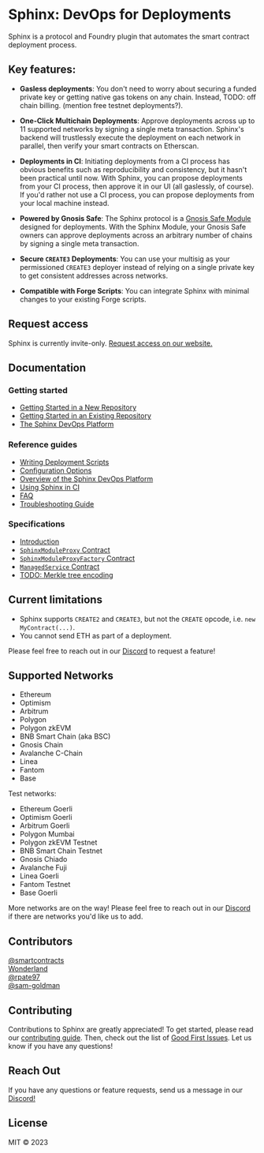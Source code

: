 # Sphinx: DevOps for Deployments

Sphinx is a protocol and Foundry plugin that automates the smart contract deployment process.

## Key features:

* **Gasless deployments**: You don't need to worry about securing a funded private key or getting native gas tokens on any chain. Instead, TODO: off chain billing. (mention free testnet deployments?).

* **One-Click Multichain Deployments**: Approve deployments across up to 11 supported networks by signing a single meta transaction. Sphinx's backend will trustlessly execute the deployment on each network in parallel, then verify your smart contracts on Etherscan.

* **Deployments in CI**: Initiating deployments from a CI process has obvious benefits such as reproducibility and consistency, but it hasn't been practical until now. With Sphinx, you can propose deployments from your CI process, then approve it in our UI (all gaslessly, of course). If you'd rather not use a CI process, you can propose deployments from your local machine instead.

- **Powered by Gnosis Safe**: The Sphinx protocol is a [Gnosis Safe Module](https://docs.safe.global/safe-smart-account/modules) designed for deployments. With the Sphinx Module, your Gnosis Safe owners can approve deployments across an arbitrary number of chains by signing a single meta transaction.

- **Secure `CREATE3` Deployments**: You can use your multisig as your permissioned `CREATE3` deployer instead of relying on a single private key to get consistent addresses across networks.

* **Compatible with Forge Scripts**: You can integrate Sphinx with minimal changes to your existing Forge scripts.

## Request access

Sphinx is currently invite-only. [Request access on our website.](https://sphinx.dev)

## Documentation

### Getting started

- [Getting Started in a New Repository](https://github.com/sphinx-labs/sphinx/blob/main/docs/cli-quickstart.md)
- [Getting Started in an Existing Repository](https://github.com/sphinx-labs/sphinx/blob/main/docs/cli-existing-project.md)
- [The Sphinx DevOps Platform](https://github.com/sphinx-labs/sphinx/blob/main/docs/ops-getting-started.md)

### Reference guides

- [Writing Deployment Scripts](https://github.com/sphinx-labs/sphinx/blob/main/docs/writing-scripts.md)
- [Configuration Options](https://github.com/sphinx-labs/sphinx/blob/main/docs/configuration-options.md)
- [Overview of the Sphinx DevOps Platform](https://github.com/sphinx-labs/sphinx/blob/main/docs/ops-overview.md)
- [Using Sphinx in CI](https://github.com/sphinx-labs/sphinx/blob/main/docs/ci-proposals.md)
- [FAQ](https://github.com/sphinx-labs/sphinx/blob/main/docs/faq.md)
- [Troubleshooting Guide](https://github.com/sphinx-labs/sphinx/blob/main/docs/troubleshooting-guide.md)

### Specifications

- [Introduction](https://github.com/sphinx-labs/sphinx/blob/feature/pre-audit/specs/introduction.md)
- [`SphinxModuleProxy` Contract](https://github.com/sphinx-labs/sphinx/blob/feature/pre-audit/specs/sphinx-module-proxy.md)
- [`SphinxModuleProxyFactory` Contract](https://github.com/sphinx-labs/sphinx/blob/feature/pre-audit/specs/sphinx-module-proxy-factory.md)
- [`ManagedService` Contract](https://github.com/sphinx-labs/sphinx/blob/feature/pre-audit/specs/managed-service.md)
- [TODO: Merkle tree encoding](TODO)

## Current limitations

- Sphinx supports `CREATE2` and `CREATE3`, but not the `CREATE` opcode, i.e. `new MyContract(...)`.
- You cannot send ETH as part of a deployment.

Please feel free to reach out in our [Discord](https://discord.gg/7Gc3DK33Np) to request a feature!

## Supported Networks

- Ethereum
- Optimism
- Arbitrum
- Polygon
- Polygon zkEVM
- BNB Smart Chain (aka BSC)
- Gnosis Chain
- Avalanche C-Chain
- Linea
- Fantom
- Base

Test networks:

- Ethereum Goerli
- Optimism Goerli
- Arbitrum Goerli
- Polygon Mumbai
- Polygon zkEVM Testnet
- BNB Smart Chain Testnet
- Gnosis Chiado
- Avalanche Fuji
- Linea Goerli
- Fantom Testnet
- Base Goerli

More networks are on the way! Please feel free to reach out in our [Discord](https://discord.gg/7Gc3DK33Np) if there are networks you'd like us to add.

## Contributors

[@smartcontracts](https://github.com/smartcontracts)\
[Wonderland](https://defi.sucks/)\
[@rpate97](https://github.com/RPate97)\
[@sam-goldman](https://github.com/sam-goldman)

## Contributing

Contributions to Sphinx are greatly appreciated! To get started, please read our [contributing guide](https://github.com/sphinx-labs/sphinx/blob/main/CONTRIBUTING.md). Then, check out the list of [Good First Issues](https://github.com/sphinx-labs/sphinx/contribute). Let us know if you have any questions!

## Reach Out

If you have any questions or feature requests, send us a message in our [Discord!](https://discord.gg/7Gc3DK33Np)

## License

MIT © 2023

